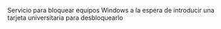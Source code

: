 Servicio para bloquear equipos Windows a la espera de introducir una tarjeta universitaria para desbloquearlo
